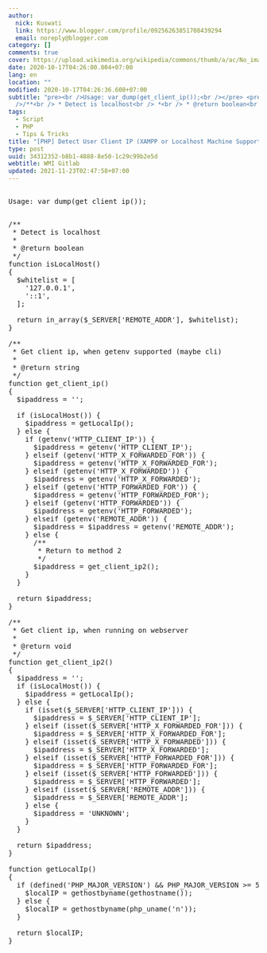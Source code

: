 ```yaml
---
author:
  nick: Kuswati
  link: https://www.blogger.com/profile/09256263851708439294
  email: noreply@blogger.com
category: []
comments: true
cover: https://upload.wikimedia.org/wikipedia/commons/thumb/a/ac/No_image_available.svg/2048px-No_image_available.svg.png
date: 2020-10-17T04:26:00.004+07:00
lang: en
location: ""
modified: 2020-10-17T04:26:36.608+07:00
subtitle: "pre><br />Usage: var_dump(get_client_ip());<br /></pre> <pre><br
  />/**<br /> * Detect is localhost<br /> *<br /> * @return boolean<br />"
tags:
  - Script
  - PHP
  - Tips & Tricks
title: "[PHP] Detect User Client IP (XAMPP or Localhost Machine Supported)"
type: post
uuid: 34312352-b8b1-4888-8e50-1c29c99b2e5d
webtitle: WMI Gitlab
updated: 2021-11-23T02:47:58+07:00
---
```


<pre><br>Usage: var_dump(get_client_ip());<br></pre> <pre><br>/**<br> * Detect is localhost<br> *<br> * @return boolean<br> */<br>function isLocalHost()<br>{<br>  $whitelist = [<br>    '127.0.0.1',<br>    '::1',<br>  ];<br><br>  return in_array($_SERVER['REMOTE_ADDR'], $whitelist);<br>}<br><br>/**<br> * Get client ip, when getenv supported (maybe cli)<br> *<br> * @return string<br> */<br>function get_client_ip()<br>{<br>  $ipaddress = '';<br><br>  if (isLocalHost()) {<br>    $ipaddress = getLocalIp();<br>  } else {<br>    if (getenv('HTTP_CLIENT_IP')) {<br>      $ipaddress = getenv('HTTP_CLIENT_IP');<br>    } elseif (getenv('HTTP_X_FORWARDED_FOR')) {<br>      $ipaddress = getenv('HTTP_X_FORWARDED_FOR');<br>    } elseif (getenv('HTTP_X_FORWARDED')) {<br>      $ipaddress = getenv('HTTP_X_FORWARDED');<br>    } elseif (getenv('HTTP_FORWARDED_FOR')) {<br>      $ipaddress = getenv('HTTP_FORWARDED_FOR');<br>    } elseif (getenv('HTTP_FORWARDED')) {<br>      $ipaddress = getenv('HTTP_FORWARDED');<br>    } elseif (getenv('REMOTE_ADDR')) {<br>      $ipaddress = $ipaddress = getenv('REMOTE_ADDR');<br>    } else {<br>      /**<br>       * Return to method 2<br>       */<br>      $ipaddress = get_client_ip2();<br>    }<br>  }<br><br>  return $ipaddress;<br>}<br><br>/**<br> * Get client ip, when running on webserver<br> *<br> * @return void<br> */<br>function get_client_ip2()<br>{<br>  $ipaddress = '';<br>  if (isLocalHost()) {<br>    $ipaddress = getLocalIp();<br>  } else {<br>    if (isset($_SERVER['HTTP_CLIENT_IP'])) {<br>      $ipaddress = $_SERVER['HTTP_CLIENT_IP'];<br>    } elseif (isset($_SERVER['HTTP_X_FORWARDED_FOR'])) {<br>      $ipaddress = $_SERVER['HTTP_X_FORWARDED_FOR'];<br>    } elseif (isset($_SERVER['HTTP_X_FORWARDED'])) {<br>      $ipaddress = $_SERVER['HTTP_X_FORWARDED'];<br>    } elseif (isset($_SERVER['HTTP_FORWARDED_FOR'])) {<br>      $ipaddress = $_SERVER['HTTP_FORWARDED_FOR'];<br>    } elseif (isset($_SERVER['HTTP_FORWARDED'])) {<br>      $ipaddress = $_SERVER['HTTP_FORWARDED'];<br>    } elseif (isset($_SERVER['REMOTE_ADDR'])) {<br>      $ipaddress = $_SERVER['REMOTE_ADDR'];<br>    } else {<br>      $ipaddress = 'UNKNOWN';<br>    }<br>  }<br><br>  return $ipaddress;<br>}<br><br>function getLocalIp()<br>{<br>  if (defined('PHP_MAJOR_VERSION') &amp;&amp; PHP_MAJOR_VERSION &gt;= 5) {<br>    $localIP = gethostbyname(gethostname());<br>  } else {<br>    $localIP = gethostbyname(php_uname('n'));<br>  }<br><br>  return $localIP;<br>}<br></pre><script>document.querySelectorAll("pre,code");
  pretext.forEach(function (el) {
    el.classList.toggle("notranslate", true);
  });</script>